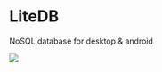 # LiteDB
NoSQL database for desktop & android

[![](https://jitpack.io/v/y2k/litedb.svg)](https://jitpack.io/#y2k/litedb)
